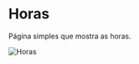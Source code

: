 # Horas
 Página simples que mostra as horas.

![Horas](https://user-images.githubusercontent.com/98965608/155045613-60f25032-2bea-451a-8c16-5cf6ae0a76b7.png)
